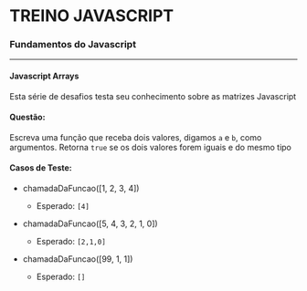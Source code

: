 # TREINO JAVASCRIPT #

### Fundamentos do Javascript ###
---
#### Javascript Arrays
Esta série de desafios testa seu conhecimento sobre as matrizes Javascript
#### Questão:
Escreva uma função que receba dois valores, digamos `a` e `b`, como argumentos. Retorna `true` se os dois valores forem iguais e do mesmo tipo
#### Casos de Teste:

- chamadaDaFuncao([1, 2, 3, 4])
    - Esperado: `[4]`

- chamadaDaFuncao([5, 4, 3, 2, 1, 0])
    - Esperado: `[2,1,0]`
    
- chamadaDaFuncao([99, 1, 1])
    - Esperado: `[]`